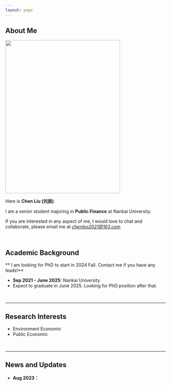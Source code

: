 ```yaml
---
layout: page
---
```


## About Me

<img src="https://drorangeleo.github.io/chen.jpg" class="floatpic" width="360" height="480">

Here is **Chen Liu (刘辰)**.

I am a senior student majoring in **Public Finance** at Nankai University. 

If you are interested in any aspect of me, I would love to chat and collaborate, please email me at  *chenleo2021@163.com*

<br>

## Academic Background

** I am looking for PhD to start in 2024 Fall. Contact me if you have any leads!**

- **Sep 2021 - June 2025:** Nankai University 
- Expect to graduate in June 2025. Looking for PhD position after that.

<br>

---

## Research Interests

- Environment Economic
- Public Economic

<br>

---

## News and Updates

- **Aug 2023：**

  

<br>

